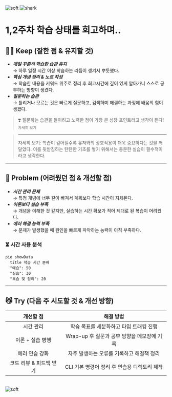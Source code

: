 ![soft](https://capsule-render.vercel.app/api?type=soft&color=1D768F&text=⚫️%201,2주차%20회고%20⚫️&fontAlignY=45&fontSize=40&height=100&animation=twinkling&desc=멋쟁이%20사자처럼&descAlignY=70)
![shark](https://capsule-render.vercel.app/api?type=shark&color=gradient&height=100)

# 1,2주차 학습 상태를 회고하며..

## 🙆‍♀️ Keep (잘한 점 & 유지할 것)

- **_매일 꾸준히 학습한 습관 유지_**<br />
  → 하루 일정 시간 이상 학습하는 리듬이 생겨서 뿌듯했다.
- **_핵심 개념 정리 & 노트 작성_**<br />
  → 학습한 내용을 키워드 위주로 정리 후 회고시간에 깊이 있게 알아가니 스스로 공부하는 방향이 생겼다.
- **_질문하는 습관_**<br />
  → 틀리거나 모르는 것은 빠르게 질문하고, 검색하며 해결하는 과정에 배움의 힘이 생겼다.

> ❣️ 질문하는 습관을 들이려고 노력한 점이 가장 큰 성장 포인트라고 생각이 든다! <sup>자세히 보기</sup>

> ---
>
> 자세히 보기: 학습이 깊어질수록 유저와의 상호작용이 더욱 중요하다는 것을 깨달았다. 이를 뒷받침하는 탄탄한 기초를 쌓기 위해서는 충분한 실습이 필수적이라고 생각한다.

---

## 💪 Problem (어려웠던 점 & 개선할 점)

- **_시간 관리 문제_**\
  → 특정 개념에 너무 깊이 빠져서 계획보다 학습 시간이 지체된다.
- **_이론보다 실습 부족_**\
  → 개념을 이해한 것 같지만, 실습하는 시간 확보가 적어 제대로 된 복습이 어려웠다.
- **_에러 해결 능력 부족_**  
  → 문제가 발생했을 때 원인을 빠르게 파악하는 능력이 아직 부족하다.

### ⏳ 시간 사용 분석

```mermaid
pie showData
  title 학습 시간 분배
  "예습": 50
  "실습": 30
  "복습 및 정리": 20
```

---

## 😼 Try (다음 주 시도할 것 & 개선 방향)

|        개선할 점        |                  해결 방법                   |
| :---------------------: | :------------------------------------------: |
|        시간 관리        |   학습 목표를 세분화하고 타임 트래킹 진행    |
|    이론 + 실습 병행     | Wrap-up 후 질문과 공부 방향을 메모장에 기록  |
|     에러 연습 강화      |  자주 발생하는 오류를 기록하고 해결책 정리   |
| 코드 리뷰 & 피드백 받기 | CLI 기본 명령어 정리 후 연습용 디렉토리 제작 |

\
![soft](https://capsule-render.vercel.app/api?type=soft&color=3BB6A1&height=100&animation=twinkling&desc=2025.%2002.%2015%20마지막%20수정&descAlign=85&fontColor=00&descSize=15)
